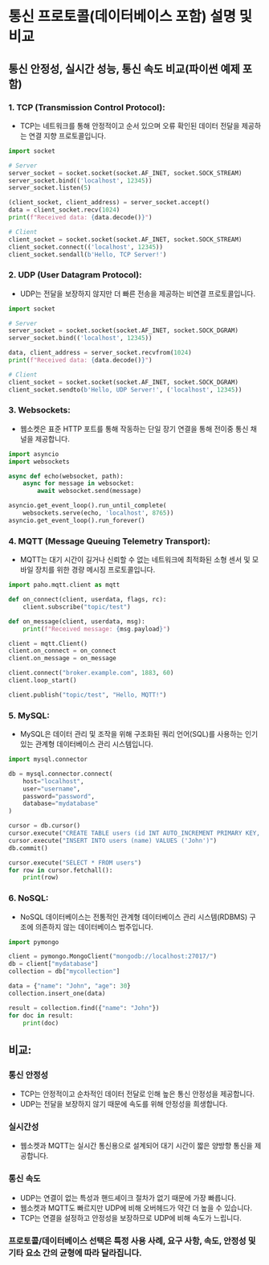 # 통신 프로토콜(데이터베이스 포함) 설명 및 비교

## 통신 안정성, 실시간 성능, 통신 속도 비교(파이썬 예제 포함)

### 1. TCP (Transmission Control Protocol):
- TCP는 네트워크를 통해 안정적이고 순서 있으며 오류 확인된 데이터 전달을 제공하는 연결 지향 프로토콜입니다.
```python
import socket

# Server
server_socket = socket.socket(socket.AF_INET, socket.SOCK_STREAM)
server_socket.bind(('localhost', 12345))
server_socket.listen(5)

(client_socket, client_address) = server_socket.accept()
data = client_socket.recv(1024)
print(f"Received data: {data.decode()}")

# Client
client_socket = socket.socket(socket.AF_INET, socket.SOCK_STREAM)
client_socket.connect(('localhost', 12345))
client_socket.sendall(b'Hello, TCP Server!')
```

### 2. UDP (User Datagram Protocol):
- UDP는 전달을 보장하지 않지만 더 빠른 전송을 제공하는 비연결 프로토콜입니다.
```python
import socket

# Server
server_socket = socket.socket(socket.AF_INET, socket.SOCK_DGRAM)
server_socket.bind(('localhost', 12345))

data, client_address = server_socket.recvfrom(1024)
print(f"Received data: {data.decode()}")

# Client
client_socket = socket.socket(socket.AF_INET, socket.SOCK_DGRAM)
client_socket.sendto(b'Hello, UDP Server!', ('localhost', 12345))
```

### 3. Websockets:
- 웹소켓은 표준 HTTP 포트를 통해 작동하는 단일 장기 연결을 통해 전이중 통신 채널을 제공합니다.
```python
import asyncio
import websockets

async def echo(websocket, path):
    async for message in websocket:
        await websocket.send(message)

asyncio.get_event_loop().run_until_complete(
    websockets.serve(echo, 'localhost', 8765))
asyncio.get_event_loop().run_forever()
```

### 4. MQTT (Message Queuing Telemetry Transport):
- MQTT는 대기 시간이 길거나 신뢰할 수 없는 네트워크에 최적화된 소형 센서 및 모바일 장치를 위한 경량 메시징 프로토콜입니다.
```python
import paho.mqtt.client as mqtt

def on_connect(client, userdata, flags, rc):
    client.subscribe("topic/test")

def on_message(client, userdata, msg):
    print(f"Received message: {msg.payload}")

client = mqtt.Client()
client.on_connect = on_connect
client.on_message = on_message

client.connect("broker.example.com", 1883, 60)
client.loop_start()

client.publish("topic/test", "Hello, MQTT!")
```

### 5. MySQL:
- MySQL은 데이터 관리 및 조작을 위해 구조화된 쿼리 언어(SQL)를 사용하는 인기 있는 관계형 데이터베이스 관리 시스템입니다.
```python
import mysql.connector

db = mysql.connector.connect(
    host="localhost",
    user="username",
    password="password",
    database="mydatabase"
)

cursor = db.cursor()
cursor.execute("CREATE TABLE users (id INT AUTO_INCREMENT PRIMARY KEY, name VARCHAR(255))")
cursor.execute("INSERT INTO users (name) VALUES ('John')")
db.commit()

cursor.execute("SELECT * FROM users")
for row in cursor.fetchall():
    print(row)
```

### 6. NoSQL:
- NoSQL 데이터베이스는 전통적인 관계형 데이터베이스 관리 시스템(RDBMS) 구조에 의존하지 않는 데이터베이스 범주입니다.
```python
import pymongo

client = pymongo.MongoClient("mongodb://localhost:27017/")
db = client["mydatabase"]
collection = db["mycollection"]

data = {"name": "John", "age": 30}
collection.insert_one(data)

result = collection.find({"name": "John"})
for doc in result:
    print(doc)

```

## 비교:

### 통신 안정성
- TCP는 안정적이고 순차적인 데이터 전달로 인해 높은 통신 안정성을 제공합니다.
- UDP는 전달을 보장하지 않기 때문에 속도를 위해 안정성을 희생합니다.

### 실시간성
- 웹소켓과 MQTT는 실시간 통신용으로 설계되어 대기 시간이 짧은 양방향 통신을 제공합니다.

### 통신 속도
- UDP는 연결이 없는 특성과 핸드셰이크 절차가 없기 때문에 가장 빠릅니다.
- 웹소켓과 MQTT도 빠르지만 UDP에 비해 오버헤드가 약간 더 높을 수 있습니다.
- TCP는 연결을 설정하고 안정성을 보장하므로 UDP에 비해 속도가 느립니다.

### 프로토콜/데이터베이스 선택은 특정 사용 사례, 요구 사항, 속도, 안정성 및 기타 요소 간의 균형에 따라 달라집니다.